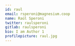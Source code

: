 ```yaml
---
id: raul
email: rsperoni@magnesium.coop
name: Raúl Speroni
twitter: raulsperoni
gitlab: raulsperoni
bio: I am Author 1
profilepicture: raul.jpg
---
```

